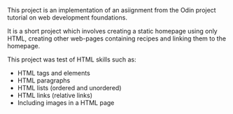 This project is an implementation of an asiignment from the Odin project tutorial on web development foundations.

It is a short project which involves creating a static homepage using only HTML, creating other web-pages containing recipes and linking them to the homepage.

This project was test of HTML skills such as:
- HTML tags and elements
- HTML paragraphs
- HTML lists (ordered and unordered)
- HTML links (relative links)
- Including images in a HTML page
